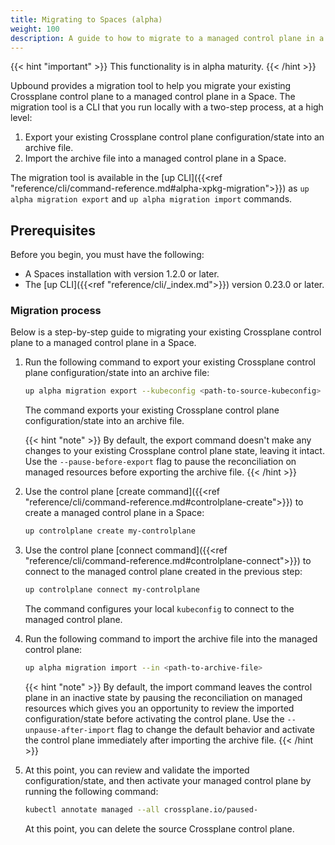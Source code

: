 ```yaml
---
title: Migrating to Spaces (alpha)
weight: 100
description: A guide to how to migrate to a managed control plane in a Space
---
```


{{< hint "important" >}}
This functionality is in alpha maturity.
{{< /hint >}}

Upbound provides a migration tool to help you migrate your existing Crossplane control plane to a managed control plane
in a Space. The migration tool is a CLI that you run locally with a two-step process, at a high level:

1. Export your existing Crossplane control plane configuration/state into an archive file.
2. Import the archive file into a managed control plane in a Space.

The migration tool is available in the [up CLI]({{<ref "reference/cli/command-reference.md#alpha-xpkg-migration">}}) as
`up alpha migration export` and `up alpha migration import` commands.

## Prerequisites

Before you begin, you must have the following:
- A Spaces installation with version 1.2.0 or later.
- The [up CLI]({{<ref "reference/cli/_index.md">}}) version 0.23.0 or later.

### Migration process

Below is a step-by-step guide to migrating your existing Crossplane control plane to a managed control plane in a Space.

1. Run the following command to export your existing Crossplane control plane configuration/state into an archive file:

    ```bash
    up alpha migration export --kubeconfig <path-to-source-kubeconfig> --out <path-to-archive-file>
    ```

    The command exports your existing Crossplane control plane configuration/state into an archive file.

    {{< hint "note" >}}
    By default, the export command doesn't make any changes to your existing Crossplane control plane state, leaving it intact.
    Use the `--pause-before-export` flag to pause the reconciliation on managed resources before exporting the archive file. 
    {{< /hint >}}

2. Use the control plane [create command]({{<ref "reference/cli/command-reference.md#controlplane-create">}}) to create a managed
control plane in a Space:

    ```bash
    up controlplane create my-controlplane
    ```

3. Use the control plane [connect command]({{<ref "reference/cli/command-reference.md#controlplane-connect">}}) to connect to the
managed control plane created in the previous step:

    ```bash
    up controlplane connect my-controlplane
    ```

    The command configures your local `kubeconfig` to connect to the managed control plane.

4. Run the following command to import the archive file into the managed control plane:

    ```bash
    up alpha migration import --in <path-to-archive-file>
    ```

   {{< hint "note" >}}
   By default, the import command leaves the control plane in an inactive state by pausing the reconciliation on managed
   resources which gives you an opportunity to review the imported configuration/state before activating the control plane.
   Use the `--unpause-after-import` flag to change the default behavior and activate the control plane immediately after
   importing the archive file.
   {{< /hint >}}

5. At this point, you can review and validate the imported configuration/state, and then activate your managed
   control plane by running the following command:

    ```bash
    kubectl annotate managed --all crossplane.io/paused-
    ```

   At this point, you can delete the source Crossplane control plane.
 
